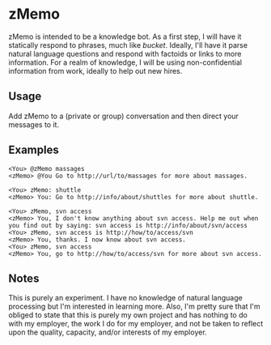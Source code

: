 # zMemo #

zMemo is intended to be a knowledge bot. As a first step, I will have it
statically respond to phrases, much like *bucket*. Ideally, I'll have it parse
natural language questions and respond with factoids or links to more
information. For a realm of knowledge, I will be using non-confidential
information from work, ideally to help out new hires. 

## Usage ##

Add zMemo to a (private or group) conversation and then direct your messages to it.

## Examples ##

    <You> @zMemo massages
    <zMemo> @You Go to http://url/to/massages for more about massages.
    
    <You> zMemo: shuttle
    <zMemo> You: Go to http://info/about/shuttles for more about shuttle.

    <You> zMemo, svn access
    <zMemo> You, I don't know anything about svn access. Help me out when you find out by saying: svn access is http://info/about/svn/access
    <You> zMemo, svn access is http://how/to/access/svn
    <zMemo> You, thanks. I now know about svn access.
    <You> zMemo, svn access
    <zMemo> You, go to http://how/to/access/svn for more about svn access.
    
## Notes ##

This is purely an experiment. I have no knowledge of natural language
processing but I'm interested in learning more. Also, I'm pretty sure that I'm
obliged to state that this is purely my own project and has nothing to do with
my employer, the work I do for my employer, and not be taken to reflect upon
the quality, capacity, and/or interests of my employer.
